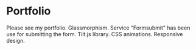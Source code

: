 # Portfolio
Please see my portfolio.
Glassmorphism.
Service "Formsubmit" has been use for submitting the form.
Tilt.js library.
CSS animations.
Responsive design.
